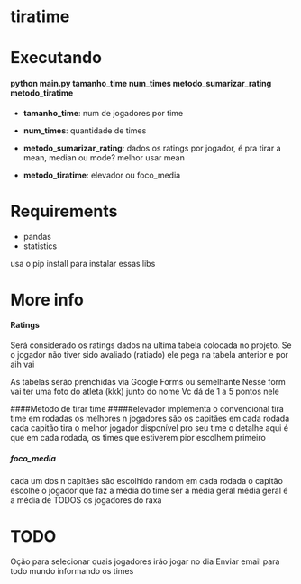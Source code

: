 # tiratime

# Executando
#### python main.py tamanho_time num_times metodo_sumarizar_rating metodo_tiratime
* **tamanho_time**: num de jogadores por time
* **num_times**: quantidade de times
* **metodo_sumarizar_rating**: dados os ratings por jogador, é pra tirar a mean, median ou mode? melhor usar mean

* **metodo_tiratime**: elevador ou foco_media

# Requirements
* pandas
* statistics

usa o pip install para instalar essas libs

# More info
#### Ratings
Será considerado os ratings dados na ultima tabela colocada no projeto.
Se o jogador não tiver sido avaliado (ratiado) ele pega na tabela anterior e por aih vai

As tabelas serão prenchidas via Google Forms ou semelhante
Nesse form vai ter uma foto do atleta (kkk) junto do nome
Vc dá de 1 a 5 pontos nele

####Metodo de tirar time
#####elevador
implementa o convencional tira time em rodadas os melhores n jogadores são os capitães em cada rodada cada capitão tira o melhor jogador disponível pro seu time o detalhe aqui é que em cada rodada, os times que estiverem pior escolhem primeiro

##### foco_media
cada um dos n capitães são escolhido random em cada rodada o capitão escolhe o jogador que faz a média do time ser a média geral média geral é a média de TODOS os jogadores do raxa

# TODO
Oção para selecionar quais jogadores irão jogar no dia
Enviar email para todo mundo informando os times